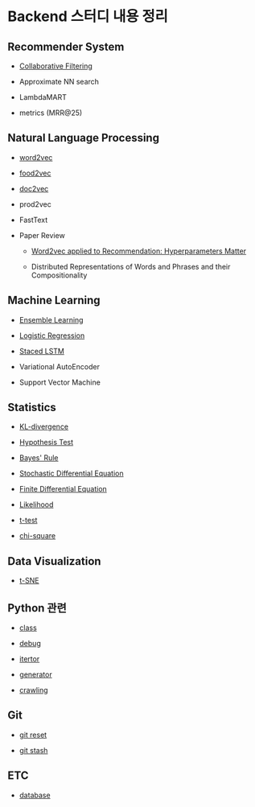 # Backend 스터디 내용 정리

## Recommender System

- [Collaborative Filtering](https://github.com/doheelab/backend-study/tree/master/Recommender%20System/Collaborative%20Filtering)

- Approximate NN search

- LambdaMART

- metrics (MRR@25)

## Natural Language Processing

- [word2vec](https://github.com/doheelab/backend-study/tree/master/Natural%20Language%20Processing/word2vec)

- [food2vec](https://github.com/doheelab/backend-study/tree/master/Natural%20Language%20Processing/food2vec)

- [doc2vec](https://github.com/doheelab/backend-study/tree/master/Natural%20Language%20Processing/doc2vec)

- prod2vec

- FastText
  
- Paper Review

  - [Word2vec applied to Recommendation: Hyperparameters Matter](https://github.com/doheelab/backend-study/tree/master/Natural%20Language%20Processing/Hyperparameters%20Matter)

  - Distributed Representations of Words and Phrases and their Compositionality

## Machine Learning

- [Ensemble Learning](https://github.com/doheelab/backend-study/blob/master/Machine%20Learning/Ensemble%20Learning.md)

- [Logistic Regression](https://github.com/doheelab/backend-study/blob/master/Machine%20Learning/Logistic%20Regression.md)

- [Staced LSTM](https://github.com/doheelab/backend-study/blob/master/Machine%20Learning/2020-04-30-TimeSeries2.md)

- Variational AutoEncoder

- Support Vector Machine

## Statistics

- [KL-divergence](https://github.com/doheelab/backend-study/blob/master/Statistics/KL%20divergence.md)

- [Hypothesis Test](https://github.com/doheelab/backend-study/blob/master/Statistics/Hypothesis%20Test.md)

- [Bayes' Rule](https://github.com/doheelab/backend-study/blob/master/Statistics/Bayes%20Rule.md)

- [Stochastic Differential Equation](https://github.com/doheelab/backend-study/blob/master/Mathematics/Stochastic%20Differential%20Equation.md) 

- [Finite Differential Equation](https://github.com/doheelab/backend-study/blob/master/Mathematics/Finite%20Element%20Method.md)

- [Likelihood](https://github.com/doheelab/backend-study/blob/master/Statistics/Likelihood.md)

- [t-test](https://github.com/doheelab/backend-study/blob/master/Statistics/t-test.md)

- [chi-square](https://github.com/doheelab/backend-study/blob/master/Statistics/chi-square.md)



## Data Visualization

- [t-SNE](https://github.com/doheelab/backend-study/blob/master/Data%20Visualization/t-sne.md)

## Python 관련

- [class](https://github.com/doheelab/backend-study/blob/master/Python/class)

- [debug](https://github.com/doheelab/backend-study/tree/master/Python/debug)

- [itertor](https://github.com/doheelab/backend-study/tree/master/Python/iterator)

- [generator](https://github.com/doheelab/backend-study/tree/master/Python/generator)

- [crawling](https://github.com/doheelab/backend-study/tree/master/Python/crawling)

## Git

- [git reset](https://github.com/doheelab/backend-study/tree/master/Git/2021-03-16-gitReset.md)

- [git stash](https://github.com/doheelab/backend-study/tree/master/Git/2021-03-17-gitStash.md)

## ETC

- [database](https://github.com/doheelab/backend-study/tree/master/Database)
